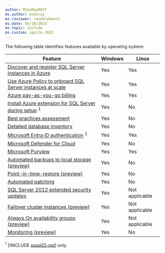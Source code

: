 ```yaml
---
author: MikeRayMSFT
ms.author: mikeray
ms.reviewer: randolphwest
ms.date: 05/10/2023
ms.topic: include
ms.custom: ignite-2023
---
```

The following table identifies features available by operating system:

| Feature | Windows | Linux |
| --- | --- | --- |
| [Discover and register SQL Server instances in Azure](../prerequisites.md) | Yes | Yes |
| [Use Azure Policy to onboard SQL Server instances at scale](../connect-at-scale-policy.md) | Yes | Yes |
| [Azure pay-as-you-go billing](../manage-configuration.md) | Yes | Yes |
| [Install Azure extension for SQL Server during setup](../../../database-engine/install-windows/install-sql-server-from-the-installation-wizard-setup.md#install-sql-server-2022) <sup>1</sup> | Yes | No |
| [Best practices assessment](../assess.md) | Yes | No |
| [Detailed database inventory](../view-databases.md#inventory-databases) | Yes | No |
| [Microsoft Entra ID authentication](../../../relational-databases/security/authentication-access/azure-ad-authentication-sql-server-overview.md) <sup>1</sup> | Yes | Yes |
| [Microsoft Defender for Cloud](/azure/defender-for-cloud/defender-for-sql-usage) | Yes | No |
| [Microsoft Purview](/azure/purview/tutorial-register-scan-on-premises-sql-server) | Yes | Yes |
| [Automated backups to local storage (preview)](../backup-local.md) | Yes | No |
| [Point-in-time-restore (preview)](../point-in-time-restore.md) | Yes | No |
| [Automated patching](../patch.md) | Yes | No |
| [SQL Server 2012 extended security updates](../../end-of-support/sql-server-extended-security-updates.md) | Yes | Not applicable |
| [Failover cluster instances (preview)](../support-for-fci.md) | Yes | Not applicable |
| [Always On availability groups (preview)](../manage-availability-group.md) | Yes | Not applicable |
| [Monitoring (preview)](../sql-monitoring.md) | Yes | No |

<sup>1</sup> [!INCLUDE [sssql22-md](../../../includes/sssql22-md.md)] only.
